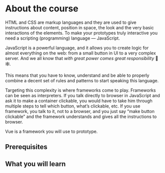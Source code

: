 # About the course

HTML and CSS are markup languages and they are used to give instructions about content, position in space, the look and the very basic interactions of the elements. To make your prototypes truly interactive you need a scripting (programming) language — JavaScript.

JavaScript is a powerful language, and it allows you to create logic for almost everything on the web: from a small button in UI to a very complex server. And we all know that *with great power comes great responsibility* 🤟🕸.

This means that you have to know, understand and be able to properly combine a decent set of rules and patterns to start speaking this language. 

Targeting this complexity is where frameworks come to play. Frameworks can be seen as interpreters. If you talk directly to browser in JavaScript and ask it to make a container clickable, you would have to take him through multiple steps to tell which button, what’s clickable, etc. If you use framework, you talk to it, not to a browser, and you just say “make button clickable” and the framework understands and gives all the instructions to browser. 
<!-- todo: strive to make this explanation better, shorter, clearer -->

Vue is a framework you will use to prototype.

## Prerequisites



## What you will learn